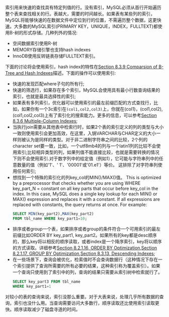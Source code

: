 索引用来快速的查找具有特定列值的行。没有索引，MySQL必须从首行开始遍历整个表来查找相关的行。表越大，需要的时间越长。如果表有某些列的索引，MySQL将能够快速的在数据文件中定位到行的位置，不需遍历整个数据，这更快速。大多数的MySQL索引(PRIMARY KEY，UNIQUE，INDEX，FULLTEXT)都使用B-树的形式存储。几种列外的情况:
- 空间数据索引使用R-树
- MEMORY存储引擎也支持hash indexes
- InnoDB使用反转链表存储FULLTEXT索引。

下面的讨论将会使用索引，hash index的特性在[Section 8.3.9 Comparsion of B-Tree and Hash Indexes](https://dev.mysql.com/doc/refman/8.0/en/index-btree-hash.html)描述。下面的操作可以使用索引:
- 快速的发现匹配where子句的所有行;
- 快速的筛选行，如果存在多个索引，MySQL会使用具有最小行数查询结果的索引，也就是最具选择性的索引;
- 如果表有多列索引，优化器可以使用索引的最左前缀匹配的方式查找行，比如，如果你有一个3c索引在`(col1,col2,col3)`上，你就在(col1)，(col1,col2),(col1,col2,col3)上有了索引化的搜索能力。更多的信息，可以参考[Section 8.3.6 Multiple-Column Indexes](https://dev.mysql.com/doc/refman/8.0/en/multiple-column-indexes.html);
- 当执行join需要从其他表中检索行时，如果2个表的索引定义的列的类型与大小一致则使用索引会更加高效，在这里，入锅VARCHAR与CHAR定义的大小一样则被认为是同样的类型。对于非二进制字符串之间的比较，2个列的character set要一致，比如，一个utf8mb4的列与一个latin1列的比较不会使用索引;比较相异类型的列，如果列值不能直接比较，也就是需要转换的情况下则不会使用索引.对于数字列中的给定值（例如1），它可能与字符串列中的任意数量的值（例如'1'、' 1'、'00001'或'01.e1'）等价。 这排除了对字符串列使用任何索引;
- 想找到一个特殊的索引化的列key_col的MIN()/MAX()值。 This is optimized by a preprocessor that checks whether you are using WHERE key_part_N = constant on all key parts that occur before key_col in the index. In this case, MySQL does a single key lookup for each MIN() or MAX() expression and replaces it with a constant. If all expressions are replaced with constants, the query returns at once. For example:
  ```sql
  SELECT MIN(key_part2),MAX(key_part2)
  FROM tbl_name WHERE key_part1=10;
  ```
- 排序或者group一个表，如果排序或者group的条件符合一个可用索引的最左前缀比如ORDER BY key_part1, key_part2。如果所有的key都是desc顺序的，那么key将以相反的顺序读取，或者index是一个降序索引，key将以顺序的方式读取。详细参考[Section 8.2.1.16, ORDER BY Optimization](https://dev.mysql.com/doc/refman/8.0/en/order-by-optimization.html),[Section 8.2.1.17, GROUP BY Optimization](https://dev.mysql.com/doc/refman/8.0/en/group-by-optimization.html),[Section 8.3.13, Descending Indexes](https://dev.mysql.com/doc/refman/8.0/en/descending-indexes.html);
- 在一些场景下，查询会被优化，检索值时不会查询数据行（这种情况下存在一个索引提供了查询所需要的所有必要的结果，这种索引称为覆盖索引）。如果一个查询只使用到了索引中的列，查询的结果只需要从索引树中检索就行了。
  ```sql
  SELECT key_part3 FROM tbl_name
  WHERE key_part1=1
  ```

对较小的表的查询来说，索引没那么重要。对于大表来说，处理几乎所有数据的查询，索引也没什么用。当查询需要访问大多数行，顺序读取还比使用索引读取更快。顺序读取减少了磁盘寻道的时间。

